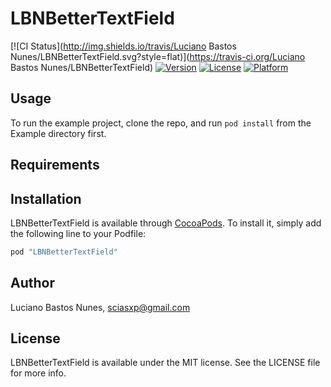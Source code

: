 # LBNBetterTextField

[![CI Status](http://img.shields.io/travis/Luciano Bastos Nunes/LBNBetterTextField.svg?style=flat)](https://travis-ci.org/Luciano Bastos Nunes/LBNBetterTextField)
[![Version](https://img.shields.io/cocoapods/v/LBNBetterTextField.svg?style=flat)](http://cocoapods.org/pods/LBNBetterTextField)
[![License](https://img.shields.io/cocoapods/l/LBNBetterTextField.svg?style=flat)](http://cocoapods.org/pods/LBNBetterTextField)
[![Platform](https://img.shields.io/cocoapods/p/LBNBetterTextField.svg?style=flat)](http://cocoapods.org/pods/LBNBetterTextField)

## Usage

To run the example project, clone the repo, and run `pod install` from the Example directory first.

## Requirements

## Installation

LBNBetterTextField is available through [CocoaPods](http://cocoapods.org). To install
it, simply add the following line to your Podfile:

```ruby
pod "LBNBetterTextField"
```

## Author

Luciano Bastos Nunes, sciasxp@gmail.com

## License

LBNBetterTextField is available under the MIT license. See the LICENSE file for more info.
